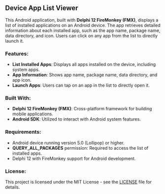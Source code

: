 ## Device App List Viewer

This Android application, built with **Delphi 12 FireMonkey (FMX)**, displays a list of installed applications on an Android device. The app retrieves detailed information about each installed app, such as the app name, package name, data directory, and icon. Users can click on any app from the list to directly launch it.

### Features:
- **List Installed Apps**: Displays all apps installed on the device, including system apps.
- **App Information**: Shows app name, package name, data directory, and app icon.
- **Launch Apps**: Users can tap on an app in the list to directly open it.

### Built With:
- **Delphi 12 FireMonkey (FMX)**: Cross-platform framework for building mobile applications.
- **Android SDK**: Utilized to interact with Android system features.

### Requirements:
- Android device running version 5.0 (Lollipop) or higher.
- **QUERY_ALL_PACKAGES** permission: Required to access the list of installed apps.
- Delphi 12 with FireMonkey support for Android development.

### License:
This project is licensed under the MIT License - see the [LICENSE](LICENSE) file for details.
